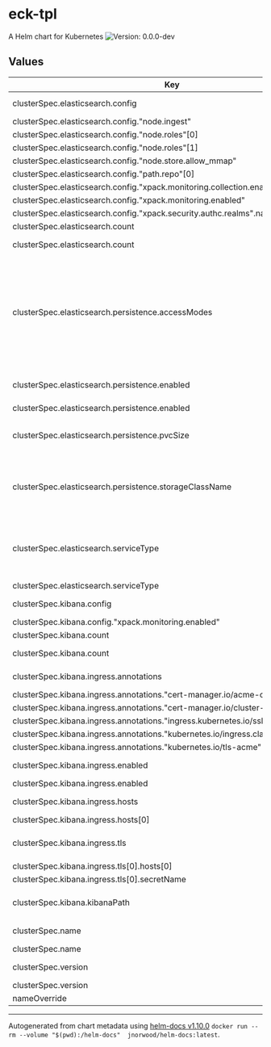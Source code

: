 # eck-tpl

A Helm chart for Kubernetes
![Version: 0.0.0-dev](https://img.shields.io/badge/Version-0.0.0--dev-informational?style=flat-square)

## Values

| Key | Type | Default | Description |
|-----|------|---------|-------------|
| clusterSpec.elasticsearch.config | object | `{}` | Elasticsearch configuration |
| clusterSpec.elasticsearch.config."node.ingest" | bool | `true` |  |
| clusterSpec.elasticsearch.config."node.roles"[0] | string | `"data"` |  |
| clusterSpec.elasticsearch.config."node.roles"[1] | string | `"master"` |  |
| clusterSpec.elasticsearch.config."node.store.allow_mmap" | bool | `false` |  |
| clusterSpec.elasticsearch.config."path.repo"[0] | string | `"/usr/share/elasticsearch/backups"` |  |
| clusterSpec.elasticsearch.config."xpack.monitoring.collection.enabled" | bool | `true` |  |
| clusterSpec.elasticsearch.config."xpack.monitoring.enabled" | bool | `true` |  |
| clusterSpec.elasticsearch.config."xpack.security.authc.realms".native.native1.order | int | `1` |  |
| clusterSpec.elasticsearch.count | int | `3` |  |
| clusterSpec.elasticsearch.count | int | `3` | Elasticsearch instance count |
| clusterSpec.elasticsearch.persistence.accessModes | string | `"ReadWriteOnce"` | PVC access modes can be either `ReadWriteOnce`, `ReadOnlyMany`, `ReadWriteMany` or `ReadWriteOncePod` watch [Official Documentation](https://kubernetes.io/docs/concepts/storage/persistent-volumes/#access-modes) for more informations |
| clusterSpec.elasticsearch.persistence.enabled | bool | `false` | Enable Elasticsearch persitence |
| clusterSpec.elasticsearch.persistence.enabled | bool | `false` |  |
| clusterSpec.elasticsearch.persistence.pvcSize | string | `"50Gi"` | Elasticsearch PVC size, it will create *n* PVC of `50Gi` |
| clusterSpec.elasticsearch.persistence.storageClassName | string | `""` | Storage class name, you can get it by executing this command `kubectl get sc` |
| clusterSpec.elasticsearch.serviceType | string | `"ClusterIP"` | Elasticsearch service type can be either `Loadbalancer`, `ClusterIP` or `NodePort` |
| clusterSpec.elasticsearch.serviceType | string | `"ClusterIP"` |  |
| clusterSpec.kibana.config | object | `{}` | Kibana configuration |
| clusterSpec.kibana.config."xpack.monitoring.enabled" | bool | `true` |  |
| clusterSpec.kibana.count | int | `1` |  |
| clusterSpec.kibana.count | int | `1` | Kibana instance count |
| clusterSpec.kibana.ingress.annotations | object | `{}` | Kibana ingress annotations |
| clusterSpec.kibana.ingress.annotations."cert-manager.io/acme-challenge-type" | string | `"http01"` |  |
| clusterSpec.kibana.ingress.annotations."cert-manager.io/cluster-issuer" | string | `"letsencrypt-production"` |  |
| clusterSpec.kibana.ingress.annotations."ingress.kubernetes.io/ssl-redirect" | string | `"true"` |  |
| clusterSpec.kibana.ingress.annotations."kubernetes.io/ingress.class" | string | `"nginx"` |  |
| clusterSpec.kibana.ingress.annotations."kubernetes.io/tls-acme" | string | `"true"` |  |
| clusterSpec.kibana.ingress.enabled | bool | `false` | Enable Kibana UI ingress |
| clusterSpec.kibana.ingress.enabled | bool | `true` |  |
| clusterSpec.kibana.ingress.hosts | list | `["chart-example.local"]` | Kibana ingress hostnames |
| clusterSpec.kibana.ingress.hosts[0] | string | `"kibana.danstonkube.fr"` |  |
| clusterSpec.kibana.ingress.tls | list | `[]` | Kibana ingress TLS configuration |
| clusterSpec.kibana.ingress.tls[0].hosts[0] | string | `"kibana.danstonkube.fr"` |  |
| clusterSpec.kibana.ingress.tls[0].secretName | string | `"kibana-certificate"` |  |
| clusterSpec.kibana.kibanaPath | string | `"/"` | Kibana application base path |
| clusterSpec.name | string | `"eck-cluster"` | ECK Cluster name |
| clusterSpec.name | string | `"eck-cluster"` |  |
| clusterSpec.version | string | `"8.2.0"` | ECK Cluster version |
| clusterSpec.version | string | `"8.2.0"` |  |
| nameOverride | string | `""` |  |

----------------------------------------------
Autogenerated from chart metadata using [helm-docs v1.10.0](https://github.com/norwoodj/helm-docs/releases/v1.10.0) `docker run --rm --volume "$(pwd):/helm-docs"  jnorwood/helm-docs:latest`.
